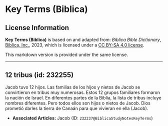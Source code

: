 # Key Terms (Biblica)

## License Information

**Key Terms (Biblica)** is based on and adapted from: _Biblica Bible Dictionary_, [Biblica, Inc.](https://www.biblica.com/), 2023, which is licensed under a [CC BY-SA 4.0 license](https://creativecommons.org/licenses/by-sa/4.0/legalcode.en).

This markdown version is provided under the same license.



--------------------------------

## 12 tribus (id: 232255)

Jacob tuvo 12 hijos. Las familias de los hijos y nietos de Jacob se convirtieron en tribus muy numerosas. Estos 12 grupos familiares formaron la nación de Israel. En diferentes partes de la Biblia, la lista de tribus incluye nombres diferentes. Pero todos ellos son hijos o nietos de Jacob. Dios prometió darles la tierra de Canaán para que vivieran en ella (Jacob).

* **Associated Articles:** Jacob (ID: `232237@BiblicaStudyNotesKeyTerms`)

